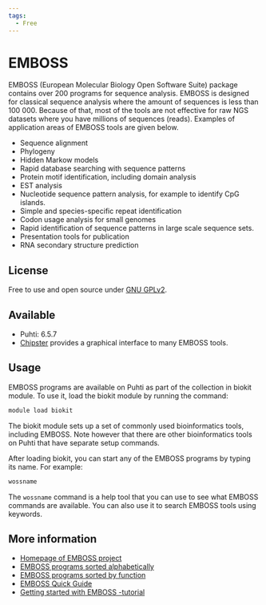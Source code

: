 ```yaml
---
tags:
  - Free
---
```


# EMBOSS

EMBOSS (European Molecular Biology Open Software Suite) package contains over 200 programs for sequence analysis. 
EMBOSS is designed for classical sequence analysis where the amount of sequences is less than 100 000. Because of that, 
most of the tools are not effective for raw NGS datasets where you have millions of sequences (reads).
Examples of application areas of EMBOSS tools are given below.

* Sequence alignment
* Phylogeny
* Hidden Markow models
* Rapid database searching with sequence patterns
* Protein motif identification, including domain analysis
* EST analysis
* Nucleotide sequence pattern analysis, for example to identify CpG islands.
* Simple and species-specific repeat identification
* Codon usage analysis for small genomes
* Rapid identification of sequence patterns in large scale sequence sets.
* Presentation tools for publication
* RNA secondary structure prediction

## License

Free to use and open source under [GNU GPLv2](https://www.gnu.org/licenses/old-licenses/gpl-2.0.html).

## Available

- Puhti: 6.5.7
- [Chipster](https://chipster.csc.fi) provides a graphical interface to many EMBOSS tools.

## Usage

EMBOSS programs are available on Puhti as part of the collection in biokit module. To use it, load the biokit module by running the command:

```bash
module load biokit
```

The biokit module sets up a set of commonly used bioinformatics tools, including EMBOSS.
Note however that there are other bioinformatics tools on Puhti that have separate setup commands.

After loading biokit, you can start any of the EMBOSS programs by typing its name. For example:

```bash
wossname
```

The `wossname` command is a help tool that you can use to see what EMBOSS commands are available. You can also use it to search EMBOSS tools using keywords.

## More information

* [Homepage of EMBOSS project](http://emboss.open-bio.org/)
* [EMBOSS programs sorted alphabetically](https://extras.csc.fi/emboss/doc/programs/html/index.html)
* [EMBOSS programs sorted by function](https://extras.csc.fi/emboss/doc/programs/html/groups.html)
* [EMBOSS Quick Guide](https://extras.csc.fi/emboss/emboss_qg.pdf)
* [Getting started with EMBOSS -tutorial](http://emboss.sourceforge.net/docs/emboss_tutorial/emboss_tutorial.html)
